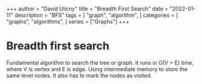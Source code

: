 +++
author = "David Ulicny"
title = "Breadth First Search"
date = "2022-01-11"
description = "BFS"
tags = [
    "graph",
    "algorithm",
]
categories = [
    "graphs",
    "algorithms",
]
series = ["Graphs"]
+++

# Breadth first search

Fundamental algorithm to search the tree or graph.
It runs in O(V + E) time, where V is vertex and E is edge. 
Using intermediate memory
to store the same level nodes. It also has to mark the nodes as visited.


```java


```